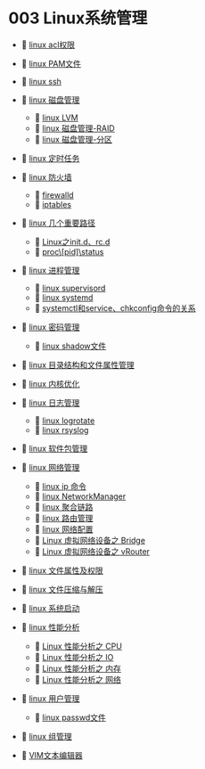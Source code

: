 # 003 Linux系统管理

* 📄 [linux acl权限](siyuan://blocks/20230610173747-b0whwmi)
* 📄 [linux PAM文件](siyuan://blocks/20230610173650-r61rup1)
* 📄 [linux ssh](siyuan://blocks/20230610173745-hsm9ws6)
* 📑 [linux 磁盘管理](siyuan://blocks/20230731184808-fp74xuk)

  * 📄 [linux LVM](siyuan://blocks/20230610173608-94mdetb)
  * 📄 [linux 磁盘管理-RAID](siyuan://blocks/20230610173538-pv1fv66)
  * 📄 [linux 磁盘管理-分区](siyuan://blocks/20230610173743-0ftosvt)
* 📄 [linux 定时任务](siyuan://blocks/20230610173646-bhdhhzl)
* 📑 [linux 防火墙](siyuan://blocks/20230803115608-fyehvsl)

  * 📄 [firewalld](siyuan://blocks/20230610173734-jic9gse)
  * 📄 [iptables](siyuan://blocks/20230610173617-7l5ftni)
* 📑 [linux 几个重要路径](siyuan://blocks/20230921212215-oetcqmb)

  * 📄 [Linux之init.d、rc.d](siyuan://blocks/20230921212252-nw2nbmd)
  * 📄 [proc\\[pid]\status](siyuan://blocks/20230927102400-vxtcxym)
* 📑 [linux 进程管理](siyuan://blocks/20230731184852-gpvm3o2)

  * 📄 [linux supervisord](siyuan://blocks/20230731184946-hlebj0x)
  * 📄 [linux systemd](siyuan://blocks/20230610173754-nolls1s)
  * 📄 [systemctl和service、chkconfig命令的关系](siyuan://blocks/20230921210702-rouru0w)
* 📑 [linux 密码管理](siyuan://blocks/20230610173758-wpafjoy)

  * 📄 [linux shadow文件](siyuan://blocks/20230610173728-xs4na7q)
* 📄 [linux 目录结构和文件属性管理](siyuan://blocks/20230610173652-ex2pz40)
* 📄 [linux 内核优化](siyuan://blocks/20230927141235-ndxotpj)
* 📑 [linux 日志管理](siyuan://blocks/20230610173716-mus5v8e)

  * 📄 [linux logrotate](siyuan://blocks/20230610173801-5bt2ht6)
  * 📄 [linux rsyslog](siyuan://blocks/20230803121402-0hdctz8)
* 📄 [linux 软件包管理](siyuan://blocks/20230610173615-gi4fzfk)
* 📑 [linux 网络管理](siyuan://blocks/20230610173746-xcrlvc0)

  * 📄 [linux ip 命令](siyuan://blocks/20230906152322-cg6qodq)
  * 📄 [linux NetworkManager](siyuan://blocks/20230803163647-p2txceg)
  * 📄 [linux 聚合链路](siyuan://blocks/20230610173719-r7o6gsh)
  * 📄 [linux 路由管理](siyuan://blocks/20230610173807-kqlwuyg)
  * 📄 [linux 网络配置](siyuan://blocks/20230803163800-ql9cifl)
  * 📄 [Linux 虚拟网络设备之 Bridge](siyuan://blocks/20230803173114-w9zlqes)
  * 📄 [Linux 虚拟网络设备之 vRouter](siyuan://blocks/20230906171717-rabex90)
* 📄 [linux 文件属性及权限](siyuan://blocks/20231017170058-vbdzo7g)
* 📄 [linux 文件压缩与解压](siyuan://blocks/20230610173737-lcd72hd)
* 📄 [linux 系统启动](siyuan://blocks/20230921212810-yj0hajt)
* 📑 [linux 性能分析](siyuan://blocks/20230906175252-g3b9ufk)

  * 📄 [Linux 性能分析之 CPU](siyuan://blocks/20230906175411-mepqce3)
  * 📄 [Linux 性能分析之 IO](siyuan://blocks/20230906180047-dj0hsl8)
  * 📄 [Linux 性能分析之 内存](siyuan://blocks/20230906175719-hwa4fqs)
  * 📄 [Linux 性能分析之 网络](siyuan://blocks/20230906180245-9hnf2rz)
* 📑 [linux 用户管理](siyuan://blocks/20230610173640-3viwdgt)

  * 📄 [linux passwd文件](siyuan://blocks/20230907111129-6p3es4o)
* 📄 [linux 组管理](siyuan://blocks/20230610173750-w3kwdmm)
* 📄 [VIM文本编辑器](siyuan://blocks/20230610173703-o5bchuv)

‍
